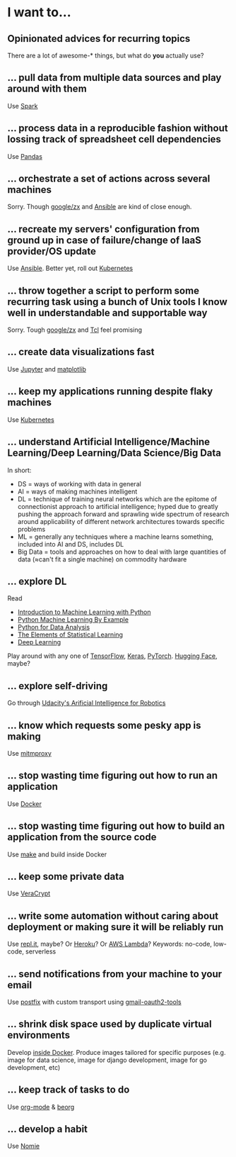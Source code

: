 # I want to...

## Opinionated advices for recurring topics

There are a lot of awesome-* things, but what do __you__ actually use?


## ... pull data from multiple data sources and play around with them

Use [Spark](https://spark.apache.org)

## ... process data in a reproducible fashion without lossing track of spreadsheet cell dependencies

Use [Pandas](https://pandas.pydata.org)

## ... orchestrate a set of actions across several machines

Sorry. Though [google/zx](https://github.com/google/zx) and [Ansible](http://ansible.com) are kind of close enough.

## ... recreate my servers' configuration from ground up in case of failure/change of IaaS provider/OS update

Use [Ansible](http://ansible.com). Better yet, roll out [Kubernetes](https://kubernetes.io)

## ... throw together a script to perform some recurring task using a bunch of Unix tools I know well in understandable and supportable way

Sorry. Tough [google/zx](https://github.com/google/zx) and [Tcl](https://www.tcl.tk) feel promising

## ... create data visualizations fast

Use [Jupyter](https://jupyter.org) and [matplotlib](https://matplotlib.org)

## ... keep my applications running despite flaky machines

Use [Kubernetes](https://kubernetes.io)


## ... understand Artificial Intelligence/Machine Learning/Deep Learning/Data Science/Big Data

In short:
* DS = ways of working with data in general
* AI = ways of making machines intelligent
* DL = technique of training neural networks which are the epitome of connectionist approach to artificial intelligence; hyped due to greatly pushing the approach forward and sprawling wide spectrum of research around applicability of different network architectures towards specific problems
* ML = generally any techniques where a machine learns something, included into AI and DS, includes DL
* Big Data = tools and approaches on how to deal with large quantities of data (≈can't fit a single machine) on commodity hardware

## ... explore DL

Read 
* [Introduction to Machine Learning with Python](https://www.amazon.co.uk/dp/1449369413)
* [Python Machine Learning By Example](https://www.amazon.co.uk/dp/B01MT7ATL5)
* [Python for Data Analysis](https://www.amazon.co.uk/dp/1491957662)
* [The Elements of 
Statistical Learning](https://web.stanford.edu/~hastie/ElemStatLearn/)
* [Deep Learning](https://www.deeplearningbook.org)

Play around with any one of [TensorFlow](https://www.tensorflow.org), [Keras](https://keras.io), [PyTorch](https://pytorch.org). [Hugging Face](https://huggingface.co), maybe?


## ... explore self-driving

Go through [Udacity's Arificial Intelligence for Robotics](https://www.udacity.com/course/artificial-intelligence-for-robotics--cs373)

## ... know which requests some pesky app is making

Use [mitmproxy](https://mitmproxy.org)

## ... stop wasting time figuring out how to run an application

Use [Docker](https://www.docker.com)

## ... stop wasting time figuring out how to build an application from the source code

Use [make](https://www.gnu.org/software/make/manual/html_node/index.html) and build inside Docker


## ... keep some private data

Use [VeraCrypt](https://github.com/veracrypt/VeraCrypt)

## ... write some automation without caring about deployment or making sure it will be reliably run

Use [repl.it](https://replit.com), maybe? Or [Heroku](https://www.heroku.com)? Or [AWS Lambda](https://aws.amazon.com/lambda/)? Keywords: no-code, low-code, serverless

## ... send notifications from your machine to your email

Use [postfix](http://www.postfix.org) with custom transport using [gmail-oauth2-tools](https://github.com/google/gmail-oauth2-tools/tree/master/go/sendgmail)

## ... shrink disk space used by duplicate virtual environments

Develop [inside Docker](https://code.visualstudio.com/docs/remote/containers). Produce images tailored for specific purposes (e.g. image for data science, image for django development, image for go development, etc)

## ... keep track of tasks to do

Use [org-mode](https://orgmode.org) & [beorg](https://beorgapp.com)

## ... develop a habit

Use [Nomie](https://nomie.app)

